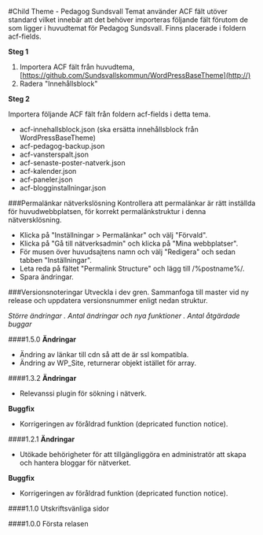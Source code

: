 #Child Theme - Pedagog Sundsvall
Temat använder ACF fält utöver standard vilket innebär att det behöver importeras följande fält förutom de som ligger i huvudtemat för Pedagog Sundsvall. Finns placerade i foldern acf-fields.

**Steg 1**

1. Importera ACF fält från huvudtema, [https://github.com/Sundsvallskommun/WordPressBaseTheme](http://)
2. Radera "Innehållsblock"

**Steg 2**

Importera följande ACF fält från foldern acf-fields i detta tema.


- acf-innehallsblock.json (ska ersätta innehållsblock från WordPressBaseTheme)
- acf-pedagog-backup.json
- acf-vansterspalt.json
- acf-senaste-poster-natverk.json
- acf-kalender.json
- acf-paneler.json
- acf-blogginstallningar.json

###Permalänkar nätverkslösning
Kontrollera att permalänkar är rätt inställda för huvudwebbplatsen, för korrekt permalänkstruktur i denna nätversklösning.
- Klicka på "Inställningar > Permalänkar" och välj "Förvald".
- Klicka på "Gå till nätverksadmin" och klicka på "Mina webbplatser".
- För musen över huvudsajtens namn och välj "Redigera" och sedan tabben "Inställningar".
- Leta reda på fältet "Permalink Structure" och lägg till /%postname%/.
- Spara ändringar.


###Versionsnoteringar
Utveckla i dev gren. Sammanfoga till master vid ny release och uppdatera versionsnummer enligt nedan struktur.

*Större ändringar . Antal ändringar och nya funktioner . Antal åtgärdade buggar*


####1.5.0
**Ändringar**
- Ändring av länkar till cdn så att de är ssl kompatibla.
- Ändring av WP_Site, returnerar objekt istället för array.

####1.3.2
**Ändringar**

- Relevanssi plugin för sökning i nätverk.

**Buggfix**

- Korrigeringen av föråldrad funktion (depricated function notice).

####1.2.1
**Ändringar**

- Utökade behörigheter för att tillgängliggöra en administratör att skapa och hantera bloggar för nätverket.

**Buggfix**

- Korrigeringen av föråldrad funktion (depricated function notice).

####1.1.0
Utskriftsvänliga sidor

####1.0.0
Första relasen